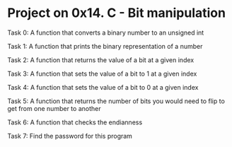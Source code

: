 # Project on 0x14. C - Bit manipulation

Task 0: A function that converts a binary number to an unsigned int

Task 1: A function that prints the binary representation of a number

Task 2: A function that returns the value of a bit at a given index

Task 3: A function that sets the value of a bit to 1 at a given index

Task 4: A function that sets the value of a bit to 0 at a given index 

Task 5: A function that returns the number of bits you would need to flip to get from one number to another

Task 6: A function that checks the endianness

Task 7: Find the password for this program
